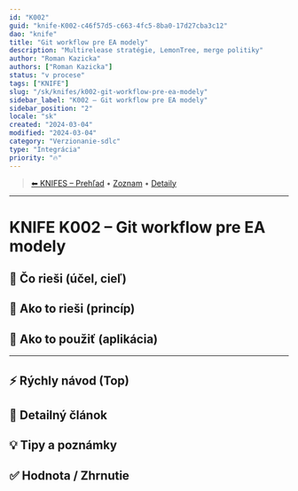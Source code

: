 ```yaml
---
id: "K002"
guid: "knife-K002-c46f57d5-c663-4fc5-8ba0-17d27cba3c12"
dao: "knife"
title: "Git workflow pre EA modely"
description: "Multirelease stratégie, LemonTree, merge politiky"
author: "Roman Kazicka"
authors: ["Roman Kazicka"]
status: "v procese"
tags: ["KNIFE"]
slug: "/sk/knifes/k002-git-workflow-pre-ea-modely"
sidebar_label: "K002 – Git workflow pre EA modely"
sidebar_position: "2"
locale: "sk"
created: "2024-03-04"
modified: "2024-03-04"
category: "Verzionanie-sdlc"
type: "Integrácia"
priority: "🔥"
---
```

<!-- body:start -->

<!-- nav:knifes -->
> [⬅ KNIFES – Prehľad](../KNIFEsOverview.md) • [Zoznam](../KNIFE_Overview_List.md) • [Detaily](../KNIFE_Overview_Details.md)
---
# KNIFE K002 – Git workflow pre EA modely

## 🎯 Čo rieši (účel, cieľ)

## 🧩 Ako to rieši (princíp)

## 🧪 Ako to použiť (aplikácia)

---

## ⚡ Rýchly návod (Top)

## 📜 Detailný článok

## 💡 Tipy a poznámky

## ✅ Hodnota / Zhrnutie
